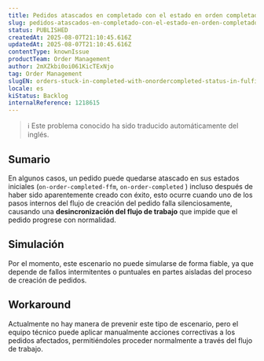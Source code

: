 ```yaml
---
title: Pedidos atascados en completado con el estado en orden completado en cumplimiento y el estado de Pago Aprobado en el Mercado.
slug: pedidos-atascados-en-completado-con-el-estado-en-orden-completado-en-cumplimiento-y-el-estado-de-pago-aprobado-en-el-mercado
status: PUBLISHED
createdAt: 2025-08-07T21:10:45.616Z
updatedAt: 2025-08-07T21:10:45.616Z
contentType: knownIssue
productTeam: Order Management
author: 2mXZkbi0oi061KicTExNjo
tag: Order Management
slugEN: orders-stuck-in-completed-with-onordercompleted-status-in-fulfillment-and-approved-payment-status-in-marketplace
locale: es
kiStatus: Backlog
internalReference: 1218615
---
```


>ℹ️ Este problema conocido ha sido traducido automáticamente del inglés.

## Sumario


En algunos casos, un pedido puede quedarse atascado en sus estados iniciales (`on-order-completed-ffm`, `on-order-completed` ) incluso después de haber sido aparentemente creado con éxito, esto ocurre cuando uno de los pasos internos del flujo de creación del pedido falla silenciosamente, causando una **desincronización del flujo de trabajo** que impide que el pedido progrese con normalidad.



## Simulación


Por el momento, este escenario no puede simularse de forma fiable, ya que depende de fallos intermitentes o puntuales en partes aisladas del proceso de creación de pedidos.



## Workaround


Actualmente no hay manera de prevenir este tipo de escenario, pero el equipo técnico puede aplicar manualmente acciones correctivas a los pedidos afectados, permitiéndoles proceder normalmente a través del flujo de trabajo.




